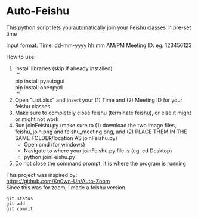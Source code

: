 # Auto-Feishu
This python script lets you automatically join your Feishu classes in pre-set time

Input format:
  Time: dd-mm-yyyy hh:mm AM/PM
  Meeting ID: eg. 123456123
  
How to use:
  1. Install libraries  (skip if already installed)  
'''  
        pip install pyautogui  
        pip install openpyxl  
'''  
  2. Open "List.xlsx" and insert your (1) Time and (2) Meeting ID for your feishu classes. 
  3. Make sure to completely close feishu (terminate feishu), or else it might or might not work
  4. Run joinFeishu.py  (make sure to (1) download the two image files, feishu_join.png and feishu_meeting.png, and (2) PLACE THEM IN THE SAME FOLDER/location AS joinFeishu.py)  
     - Open cmd (for windows)  
     - Navigate to where your joinFeishu.py file is  (eg. cd Desktop)  
     - python joinFeishu.py  
  5. Do not close the command prompt, it is where the program is running
  
This project was inspired by:  
  https://github.com/Kn0wn-Un/Auto-Zoom  
 Since this was for zoom, I made a feishu version.  
 
 ```
git status
git add
git commit
```
